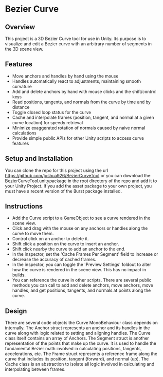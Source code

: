 # Bezier Curve

## Overview

This project is a 3D Bezier Curve tool for use in Unity. Its purpose is to visualize and edit a Bezier curve with an arbitrary number of segments in the 3D scene view.

## Features
- Move anchors and handles by hand using the mouse
- Handles automatically react to adjustments, maintaining smooth curvature
- Add and delete anchors by hand with mouse clicks and the shift/control keys
- Read positions, tangents, and normals from the curve by time and by distance
- Toggle closed loop status for the curve
- Cache and interpolate frames (position, tangent, and normal at a given curve location) for speedy retrieval
- Minimize exaggerated rotation of normals caused by naive normal calculations
- Provide simple public APIs for other Unity scripts to access curve features

## Setup and Installation
You can clone the repo for this project using the url https://github.com/joshua926/BezierCurveTool or you can download the BezierCurveTool.unitypackage in the root directory of the repo and add it to your Unity Project. If you add the asset package to your own project, you must have a recent version of the Burst package installed.

## Instructions
- Add the Curve script to a GameObject to see a curve rendered in the scene view.
- Click and drag with the mouse on any anchors or handles along the curve to move them.
- Control click on an anchor to delete it.
- Shift click a position on the curve to insert an anchor.
- Shift click nearby the curve to add an anchor to the end.
- In the inspector, set the 'Cache Frames Per Segment' field to increase or decrease the accuracy of cached frames.
- In the inspector, you can toggle the 'Preview Settings' foldout to alter how the curve is rendered in the scene view. This has no impact in builds.
- You can reference the curve in other scripts. There are several public methods you can call to add and delete anchors, move anchors, move handles, and get positions, tangents, and normals at points along the curve.

## Design
There are several code objects the Curve MonoBehaviour class depends on internally. The Anchor struct represents an anchor and its handles in the curve along with logic related to setting and aligning handles. The Curve class itself contains an array of Anchors. The Segment struct is another representation of the points that make up the curve. It is used to handle the fundamental Bezier math involved in calculating positions, tangents, accelerations, etc. The Frame struct represents a reference frame along the curve that includes its position, tangent (forward), and normal (up). The Cache class is an abstraction to isolate all logic involved in calculating and interpolating between frames.
